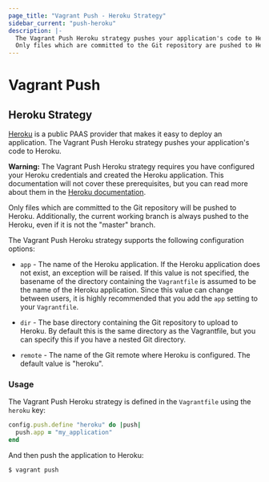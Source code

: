 ```yaml
---
page_title: "Vagrant Push - Heroku Strategy"
sidebar_current: "push-heroku"
description: |-
  The Vagrant Push Heroku strategy pushes your application's code to Heroku.
  Only files which are committed to the Git repository are pushed to Heroku.
---
```


# Vagrant Push

## Heroku Strategy

[Heroku][] is a public PAAS provider that makes it easy to deploy an
application. The Vagrant Push Heroku strategy pushes your application's code to
Heroku.

<div class="alert alert-warn">
  <p>
    <strong>Warning:</strong> The Vagrant Push Heroku strategy requires you
    have configured your Heroku credentials and created the Heroku application.
    This documentation will not cover these prerequisites, but you can read more
    about them in the <a href="https://devcenter.heroku.com">Heroku documentation</a>.
  </p>
</div>

Only files which are committed to the Git repository will be pushed to Heroku.
Additionally, the current working branch is always pushed to the Heroku, even if
it is not the "master" branch.

The Vagrant Push Heroku strategy supports the following configuration options:

- `app` - The name of the Heroku application. If the Heroku application does not
  exist, an exception will be raised. If this value is not specified, the
  basename of the directory containing the `Vagrantfile` is assumed to be the
  name of the Heroku application. Since this value can change between users, it
  is highly recommended that you add the `app` setting to your `Vagrantfile`.

- `dir` - The base directory containing the Git repository to upload to Heroku.
  By default this is the same directory as the Vagrantfile, but you can specify
  this if you have a nested Git directory.

- `remote` - The name of the Git remote where Heroku is configured. The default
  value is "heroku".


### Usage

The Vagrant Push Heroku strategy is defined in the `Vagrantfile` using the
`heroku` key:

```ruby
config.push.define "heroku" do |push|
  push.app = "my_application"
end
```

And then push the application to Heroku:

```shell
$ vagrant push
```

[Heroku]: https://heroku.com/  "Heroku"
